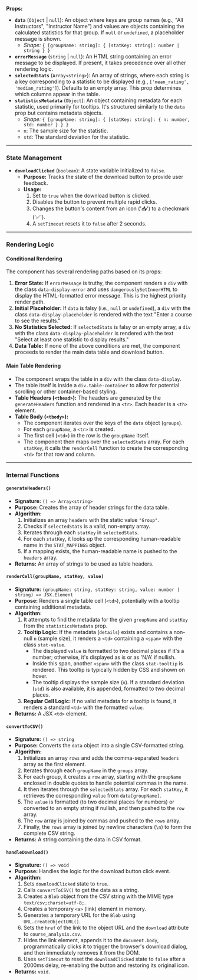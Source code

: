 **Props:**

-   **`data`** (`Object` | `null`): An object where keys are group names (e.g., "All Instructors", "Instructor Name") and values are objects containing the calculated statistics for that group. If `null` or `undefined`, a placeholder message is shown.
    -   *Shape:* `{ [groupName: string]: { [statKey: string]: number | string } }`
-   **`errorMessage`** (`string` | `null`): An HTML string containing an error message to be displayed. If present, it takes precedence over all other rendering logic.
-   **`selectedStats`** (`Array<string>`): An array of strings, where each string is a key corresponding to a statistic to be displayed (e.g., `['mean_rating', 'median_rating']`). Defaults to an empty array. This prop determines which columns appear in the table.
-   **`statisticsMetadata`** (`Object`): An object containing metadata for each statistic, used primarily for tooltips. It's structured similarly to the `data` prop but contains metadata objects.
    -   *Shape:* `{ [groupName: string]: { [statKey: string]: { n: number, std: number } } }`
    -   `n`: The sample size for the statistic.
    -   `std`: The standard deviation for the statistic.

---

### State Management

-   **`downloadClicked`** (`boolean`): A state variable initialized to `false`.
    -   **Purpose:** Tracks the state of the download button to provide user feedback.
    -   **Usage:**
        1.  Set to `true` when the download button is clicked.
        2.  Disables the button to prevent multiple rapid clicks.
        3.  Changes the button's content from an icon ('📥') to a checkmark ('✅').
        4.  A `setTimeout` resets it to `false` after 2 seconds.

---

### Rendering Logic

#### Conditional Rendering

The component has several rendering paths based on its props:

1.  **Error State:** If `errorMessage` is truthy, the component renders a `div` with the class `data-display-error` and uses `dangerouslySetInnerHTML` to display the HTML-formatted error message. This is the highest priority render path.
2.  **Initial Placeholder:** If `data` is falsy (i.e., `null` or `undefined`), a `div` with the class `data-display-placeholder` is rendered with the text "Enter a course to see the results."
3.  **No Statistics Selected:** If `selectedStats` is falsy or an empty array, a `div` with the class `data-display-placeholder` is rendered with the text "Select at least one statistic to display results."
4.  **Data Table:** If none of the above conditions are met, the component proceeds to render the main data table and download button.

#### Main Table Rendering

-   The component wraps the table in a `div` with the class `data-display`.
-   The table itself is inside a `div.table-container` to allow for potential scrolling or other container-based styling.
-   **Table Headers (`<thead>`):** The headers are generated by the `generateHeaders` function and rendered in a `<tr>`. Each header is a `<th>` element.
-   **Table Body (`<tbody>`):**
    -   The component iterates over the keys of the `data` object (`groups`).
    -   For each `groupName`, a `<tr>` is created.
    -   The first cell (`<td>`) in the row is the `groupName` itself.
    -   The component then maps over the `selectedStats` array. For each `statKey`, it calls the `renderCell` function to create the corresponding `<td>` for that row and column.

---

### Internal Functions

#### `generateHeaders()`

-   **Signature:** `() => Array<string>`
-   **Purpose:** Creates the array of header strings for the data table.
-   **Algorithm:**
    1.  Initializes an array `headers` with the static value `"Group"`.
    2.  Checks if `selectedStats` is a valid, non-empty array.
    3.  Iterates through each `statKey` in `selectedStats`.
    4.  For each `statKey`, it looks up the corresponding human-readable name in the `STAT_MAPPINGS` object.
    5.  If a mapping exists, the human-readable name is pushed to the `headers` array.
-   **Returns:** An array of strings to be used as table headers.

#### `renderCell(groupName, statKey, value)`

-   **Signature:** `(groupName: string, statKey: string, value: number | string) => JSX.Element`
-   **Purpose:** Renders a single table cell (`<td>`), potentially with a tooltip containing additional metadata.
-   **Algorithm:**
    1.  It attempts to find the metadata for the given `groupName` and `statKey` from the `statisticsMetadata` prop.
    2.  **Tooltip Logic:** If the metadata (`details`) exists and contains a non-null `n` (sample size), it renders a `<td>` containing a `<span>` with the class `stat-value`.
        -   The displayed `value` is formatted to two decimal places if it's a number; otherwise, it's displayed as is or as 'N/A' if nullish.
        -   Inside this span, another `<span>` with the class `stat-tooltip` is rendered. This tooltip is typically hidden by CSS and shown on hover.
        -   The tooltip displays the sample size (`n`). If a standard deviation (`std`) is also available, it is appended, formatted to two decimal places.
    3.  **Regular Cell Logic:** If no valid metadata for a tooltip is found, it renders a standard `<td>` with the formatted `value`.
-   **Returns:** A JSX `<td>` element.

#### `convertToCSV()`

-   **Signature:** `() => string`
-   **Purpose:** Converts the `data` object into a single CSV-formatted string.
-   **Algorithm:**
    1.  Initializes an array `rows` and adds the comma-separated `headers` array as the first element.
    2.  Iterates through each `groupName` in the `groups` array.
    3.  For each group, it creates a `row` array, starting with the `groupName` enclosed in double quotes to handle potential commas in the name.
    4.  It then iterates through the `selectedStats` array. For each `statKey`, it retrieves the corresponding `value` from `data[groupName]`.
    5.  The `value` is formatted (to two decimal places for numbers) or converted to an empty string if nullish, and then pushed to the `row` array.
    6.  The `row` array is joined by commas and pushed to the `rows` array.
    7.  Finally, the `rows` array is joined by newline characters (`\n`) to form the complete CSV string.
-   **Returns:** A string containing the data in CSV format.

#### `handleDownload()`

-   **Signature:** `() => void`
-   **Purpose:** Handles the logic for the download button click event.
-   **Algorithm:**
    1.  Sets `downloadClicked` state to `true`.
    2.  Calls `convertToCSV()` to get the data as a string.
    3.  Creates a `Blob` object from the CSV string with the MIME type `text/csv;charset=utf-8;`.
    4.  Creates a temporary `<a>` (link) element in memory.
    5.  Generates a temporary URL for the `Blob` using `URL.createObjectURL()`.
    6.  Sets the `href` of the link to the object URL and the `download` attribute to `course_analysis.csv`.
    7.  Hides the link element, appends it to the `document.body`, programmatically clicks it to trigger the browser's download dialog, and then immediately removes it from the DOM.
    8.  Uses `setTimeout` to reset the `downloadClicked` state to `false` after a 2000ms delay, re-enabling the button and restoring its original icon.
-   **Returns:** `void`.